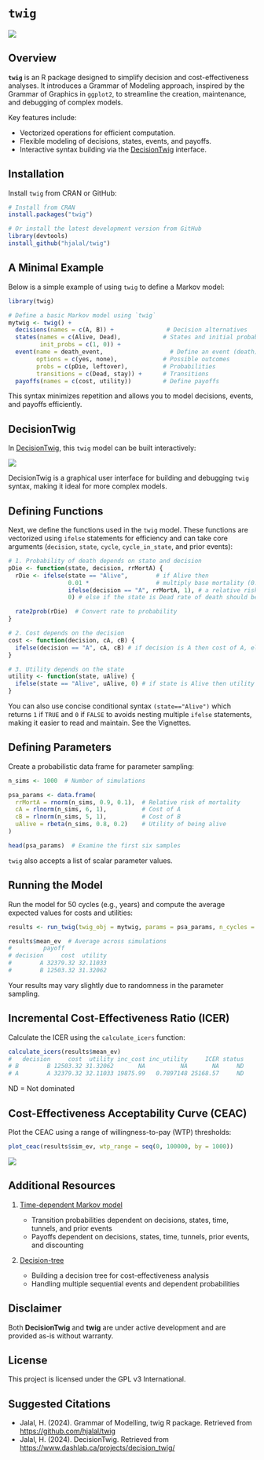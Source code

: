# `twig`

![](man/figures/hex_sticker.png)

## Overview

**`twig`** is an R package designed to simplify decision and cost-effectiveness analyses. It introduces a Grammar of Modeling approach, inspired by the Grammar of Graphics in `ggplot2`, to streamline the creation, maintenance, and debugging of complex models. 

Key features include:

- Vectorized operations for efficient computation.
- Flexible modeling of decisions, states, events, and payoffs.
- Interactive syntax building via the [DecisionTwig](https://www.dashlab.ca/projects/decision_twig/) interface.

## Installation

Install `twig` from CRAN or GitHub:

```r
# Install from CRAN
install.packages("twig")

# Or install the latest development version from GitHub
library(devtools)
install_github("hjalal/twig")
```

## A Minimal Example

Below is a simple example of using `twig` to define a Markov model:

```r
library(twig)

# Define a basic Markov model using `twig`
mytwig <- twig() + 
  decisions(names = c(A, B)) +               # Decision alternatives
  states(names = c(Alive, Dead),            # States and initial probabilities
         init_probs = c(1, 0)) + 
  event(name = death_event,                   # Define an event (death)
        options = c(yes, none),             # Possible outcomes
        probs = c(pDie, leftover),          # Probabilities
        transitions = c(Dead, stay)) +      # Transitions
  payoffs(names = c(cost, utility))         # Define payoffs

```

This syntax minimizes repetition and allows you to model decisions, events, and payoffs efficiently. 

## DecisionTwig

In [DecisionTwig](https://www.dashlab.ca/projects/decision_twig/), this `twig` model can be built interactively:

![](man/figures/decision_twig_demo2.png)

DecisionTwig is a graphical user interface for building and debugging `twig` syntax, making it ideal for more complex models.

## Defining Functions

Next, we define the functions used in the `twig` model. These functions are vectorized using `ifelse` statements for efficiency and can take core arguments (`decision`, `state`, `cycle`, `cycle_in_state`, and prior events):

```r
# 1. Probability of death depends on state and decision
pDie <- function(state, decision, rrMortA) {
  rDie <- ifelse(state == "Alive",        # if Alive then 
                 0.01 *                   # multiply base mortality (0.01) by 
                 ifelse(decision == "A", rrMortA, 1), # a relative risk of mortality if the decision is A, otherwise 1 for B
                 0) # else if the state is Dead rate of death should be 0.

  rate2prob(rDie)  # Convert rate to probability
}

# 2. Cost depends on the decision
cost <- function(decision, cA, cB) {
  ifelse(decision == "A", cA, cB) # if decision is A then cost of A, else cost of B
}

# 3. Utility depends on the state
utility <- function(state, uAlive) {
  ifelse(state == "Alive", uAlive, 0) # if state is Alive then utility of alive, otherwise 0 for Dead
}
```

You can also use concise conditional syntax `(state=="Alive")` which returns `1` if `TRUE` and `0` if `FALSE` to avoids nesting multiple `ifelse` statements, making it easier to read and maintain. See the Vignettes.

## Defining Parameters

Create a probabilistic data frame for parameter sampling:

```r
n_sims <- 1000  # Number of simulations

psa_params <- data.frame(
  rrMortA = rnorm(n_sims, 0.9, 0.1),  # Relative risk of mortality
  cA = rlnorm(n_sims, 6, 1),          # Cost of A
  cB = rlnorm(n_sims, 5, 1),          # Cost of B
  uAlive = rbeta(n_sims, 0.8, 0.2)    # Utility of being alive
)

head(psa_params)  # Examine the first six samples
```

`twig` also accepts a list of scalar parameter values.

## Running the Model

Run the model for 50 cycles (e.g., years) and compute the average expected values for costs and utilities:

```r
results <- run_twig(twig_obj = mytwig, params = psa_params, n_cycles = 50)

results$mean_ev  # Average across simulations
#         payoff
# decision     cost  utility
#        A 32379.32 32.11033
#        B 12503.32 31.32062
```

Your results may vary slightly due to randomness in the parameter sampling.

## Incremental Cost-Effectiveness Ratio (ICER)

Calculate the ICER using the `calculate_icers` function:

```r
calculate_icers(results$mean_ev)
#   decision     cost  utility inc_cost inc_utility     ICER status
# B        B 12503.32 31.32062       NA          NA       NA     ND
# A        A 32379.32 32.11033 19875.99   0.7897148 25168.57     ND
```
ND = Not dominated

## Cost-Effectiveness Acceptability Curve (CEAC)

Plot the CEAC using a range of willingness-to-pay (WTP) thresholds:

```r
plot_ceac(results$sim_ev, wtp_range = seq(0, 100000, by = 1000))
```

![](man/figures/ceac_twig.png)

## Additional Resources

1. [Time-dependent Markov model](https://hjalal.github.io/twig/articles/markov_time_dep.html)
   - Transition probabilities dependent on decisions, states, time, tunnels, and prior events
   - Payoffs dependent on decisions, states, time, tunnels, prior events, and discounting

2. [Decision-tree](https://hjalal.github.io/twig/articles/decision_tree.html)
   - Building a decision tree for cost-effectiveness analysis
   - Handling multiple sequential events and dependent probabilities

## Disclaimer

Both **DecisionTwig** and **twig** are under active development and are provided as-is without warranty.

## License

This project is licensed under the GPL v3 International.

## Suggested Citations

- Jalal, H. (2024). Grammar of Modelling, twig R package. Retrieved from <https://github.com/hjalal/twig>
- Jalal, H. (2024). DecisionTwig. Retrieved from <https://www.dashlab.ca/projects/decision_twig/>
